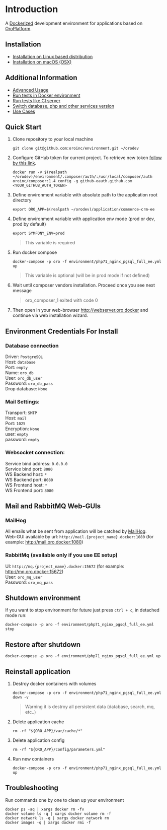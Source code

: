 # Introduction

A [Dockerized](https://www.docker.com) development environment for applications based on [OroPlatform](https://oroinc.com).

## Installation
- [Installation on Linux based distribution](doc/INSTALL.md)
- [Installation on macOS (OSX)](doc/OSX.md)

## Additional Information
- [Advanced Usage](doc/ADVANCED_USAGE.md)
- [Run tests in Docker environment](doc/TESTING.md)
- [Run tests like CI server](ci/README.md)
- [Switch database, php and other services version](doc/VARIABLES.md)
- [Use Cases](doc/USECASES.md)

## Quick Start

1. Clone repository to your local machine  
    ```
    git clone git@github.com:oroinc/environment.git ~/orodev
    ```
  
2. Configure GitHub token for current project. To retrieve new token [follow by this link](https://github.com/settings/tokens/new?scopes=repo&description=Composer+OroEnv).
    ```
    docker run -v $(realpath ~/orodev)/environment/.composer/auth/:/usr/local/composer/auth oroinc/composer:1.4 config -g github-oauth.github.com <YOUR_GITHUB_AUTH_TOKEN>
    ```

3. Define environment variable with absolute path to the application root directory
    ```
    export ORO_APP=$(realpath ~/orodev)/application/commerce-crm-ee
    ```

4. Define environment variable with application env mode (prod or dev, prod by default)
    ```
    export SYMFONY_ENV=prod
    ```
    > This variable is required

5. Run docker compose
    ```
    docker-compose -p oro -f environment/php71_nginx_pgsql_full_ee.yml up
    ```
    > This variable is optional (will be in prod mode if not defined)

6. Wait until composer vendors installation. Proceed once you see next message
    
    > oro_composer_1 exited with code 0

7. Then open in your web-browser <http://webserver.oro.docker> and continue via web installation wizard.  

## Environment Credentials For Install

### Database  connection
Driver: `PostgreSQL`  
Host: `database`  
Port: `empty`  
Name: `oro_db`  
User: `oro_db_user`  
Password: `oro_db_pass`  
Drop database: `None`  

### Mail Settings:  
Transport: `SMTP`  
Host: `mail`  
Port: `1025`  
Encryption: `None`  
user: `empty`  
password: `empty`  

### Websocket connection:  
Service bind address: `0.0.0.0`  
Service bind port: `8080`  
WS Backend host: `*`  
WS Backend port: `8080`  
WS Frontend host: `*`  
WS Frontend port: `8080`  

## Mail and RabbitMQ Web-GUIs

### MailHog
All emails what be sent from application will be catched by [MailHog](https://github.com/mailhog/MailHog).  
Web-GUI available by url: `http://mail.{project_name}.docker:1080` (for example: <http://mail.oro.docker:1080>)

### RabbitMq (available only if you use EE setup)

UI: `http://mq.{project_name}.docker:15672` (for example: <http://mq.oro.docker:15672>)  
User: `oro_mq_user`  
Password: `oro_mq_pass`  

## Shutdown environment
If you want to stop environment for future just press `ctrl + c`, in detached mode run: 
  ```
  docker-compose -p oro -f environment/php71_nginx_pgsql_full_ee.yml stop
  ```
  
## Restore after shutdown
  ```
  docker-compose -p oro -f environment/php71_nginx_pgsql_full_ee.yml up
  ```

## Reinstall application
  1. Destroy docker containers with volumes
      ```
      docker-compose -p oro -f environment/php71_nginx_pgsql_full_ee.yml down -v
      ```
      > Warning it is destroy all persistent data (database, search, mq, etc..)
  2. Delete application cache  
      ```
      rm -rf "${ORO_APP}/var/cache/*"
      ```
  3. Delete application config  
      ```
      rm -rf "${ORO_APP}/config/parameters.yml"
      ```
  4. Run new containers
      ```
      docker-compose -p oro -f environment/php71_nginx_pgsql_full_ee.yml up
      ```

## Troubleshooting

Run commands one by one to clean up your environment
```
docker ps -aq | xargs docker rm -fv
docker volume ls -q | xargs docker volume rm -f
docker network ls -q | xargs docker network rm
docker images -q | xargs docker rmi -f
```
